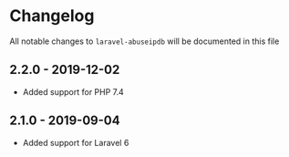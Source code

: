 # Changelog

All notable changes to `laravel-abuseipdb` will be documented in this file

## 2.2.0 - 2019-12-02

- Added support for PHP 7.4

## 2.1.0 - 2019-09-04

- Added support for Laravel 6